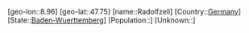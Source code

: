 ﻿---
location: [47.75,8.96]
type: City
tags:
- geo/City


SpocWebEntityId: 33608
isDeleted: false
confidential: public

---
[geo-lon::8.96]
[geo-lat::47.75]
[name::Radolfzell]
[Country::[Germany](geo/Continent/Europe/Germany.md)]
[State::[Baden-Wuerttemberg](geo/Continent/Europe/Germany/Baden-Wuerttemberg.md)]
[Population::]
[Unknown::]

